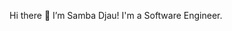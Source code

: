 Hi there 👋
I’m Samba Djau! I'm a Software Engineer.

<!---
- 👀 I’m interested in ...
- 🌱 I’m currently learning ...
- 💞️ I’m looking to collaborate on ...
- 📫 How to reach me ...

sambadjau/sambadjau is a ✨ special ✨ repository because its `README.md` (this file) appears on your GitHub profile.
You can click the Preview link to take a look at your changes.
--->
